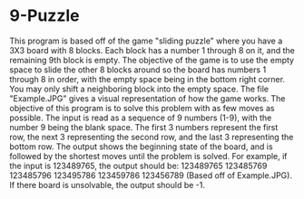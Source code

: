 # 9-Puzzle
This program is based off of the game "sliding puzzle" where you have a 3X3 board with 8 blocks. Each block has a number 1 through 8 on it, and the remaining 9th block is empty. The objective of the game is to use the empty space to slide the other 8 blocks around so the board has numbers 1 through 8 in order, with the empty space being in the bottom right corner. You may only shift a neighboring block into the empty space. The file "Example.JPG" gives a visual representation of how the game works. The objective of this program is to solve this problem with as few moves as possible. The input is read as a sequence of 9 numbers (1-9), with the number 9 being the blank space. The first 3 numbers represent the first row, the next 3 representing the second row, and the last 3 representing the bottom row. The output shows the beginning state of the board, and is followed by the shortest moves until the problem is solved. For example, if the input is 123489765, the output should be: 123489765 123485769 123485796 123495786 123459786 123456789 (Based off of Example.JPG). If there board is unsolvable, the output should be -1.
